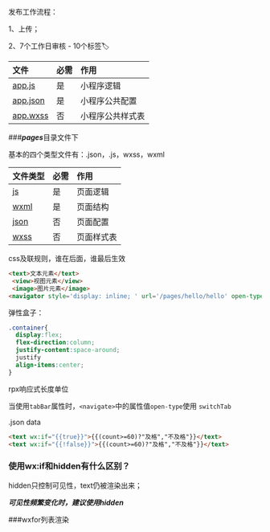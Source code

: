 发布工作流程：

1、上传；

2、7个工作日审核 - 10个标签🏷️









| 文件                                                         | 必需 | 作用             |
| :----------------------------------------------------------- | :--- | :--------------- |
| [app.js](https://developers.weixin.qq.com/miniprogram/dev/framework/app-service/app.html) | 是   | 小程序逻辑       |
| [app.json](https://developers.weixin.qq.com/miniprogram/dev/framework/config.html) | 是   | 小程序公共配置   |
| [app.wxss](https://developers.weixin.qq.com/miniprogram/dev/framework/view/wxss.html) | 否   | 小程序公共样式表 |

###***pages***目录文件下

基本的四个类型文件有：.json，.js，wxss，wxml

| 文件类型                                                     | 必需 | 作用       |
| :----------------------------------------------------------- | :--- | :--------- |
| [js](https://developers.weixin.qq.com/miniprogram/dev/framework/app-service/page.html) | 是   | 页面逻辑   |
| [wxml](https://developers.weixin.qq.com/miniprogram/dev/framework/view/wxml/) | 是   | 页面结构   |
| [json](https://developers.weixin.qq.com/miniprogram/dev/framework/config.html#页面配置) | 否   | 页面配置   |
| [wxss](https://developers.weixin.qq.com/miniprogram/dev/framework/view/wxss.html) | 否   | 页面样式表 |



css及联规则，谁在后面，谁最后生效

```html
<text>文本元素</text>
 <view>视图元素</view>
 <image>图片元素</image>
<navigator style='display: inline; ' url='/pages/hello/hello' open-type="navigate" class ="nav-class" hover-class="nav-hover">go</navigator>

```

弹性盒子：

```css
.container{
  display:flex;
  flex-direction:column;
  justify-content:space-around;
  justify
  align-items:center;
}
```



rpx响应式长度单位



当使用`tabBar`属性时，`<navigate>`中的属性值`open-type`使用 `switchTab`



.json data

```html
<text wx:if="{{true}}">{{(count>=60)?"及格","不及格"}}</text>
<text wx:if="{{!false}}">{{(count>=60)?"及格","不及格"}}</text>
```



### 使用wx:if和hidden有什么区别？

hidden只控制可见性，text仍被渲染出来；

***可见性频繁变化时，建议使用hidden***



###wxfor列表渲染

